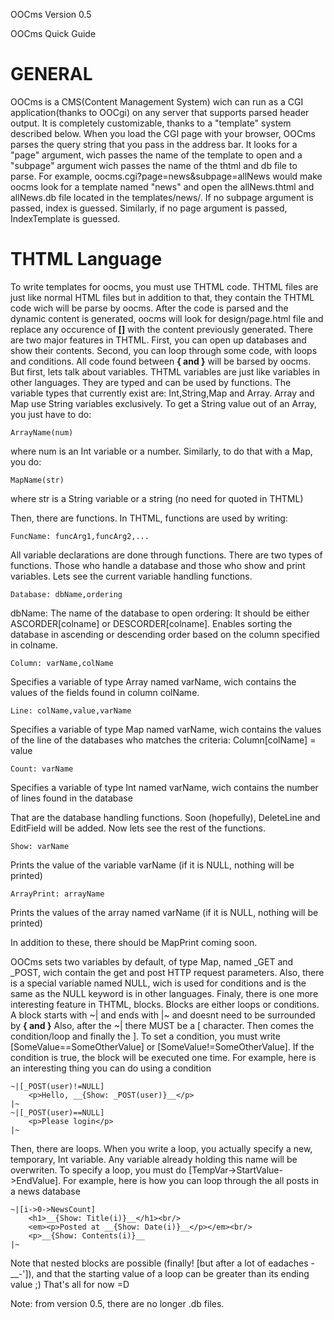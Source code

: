 OOCms Version 0.5

OOCms Quick Guide

GENERAL
=======
OOCms is a CMS(Content Management System) wich can run as a CGI application(thanks to OOCgi) on any server that supports parsed header output. It is completely customizable, 
thanks to a "template" system described below. When you load the CGI page with your browser, OOCms parses the query string that you pass in the address bar. It looks for a "page" 
argument, wich passes the name of the template to open and a "subpage" argument wich passes the name of the thtml and db file to parse. For example, oocms.cgi?page=news&subpage=allNews 
would make oocms look for a template named "news" and open the allNews.thtml and allNews.db file located in the templates/news/. If no subpage argument is passed, index is guessed. 
Similarly, if no page argument is passed, IndexTemplate is guessed.

THTML Language
==============
To write templates for oocms, you must use THTML code.
THTML files are just like normal HTML files but in addition to that, they contain the THTML code wich will be parse by oocms.
After the code is parsed and the dynamic content is generated, oocms will look for design/page.html file and replace any occurence of __[]__ with the content previously generated.
There are two major features in THTML. First, you can open up databases and show their contents. Second, you can loop through some code, with loops and conditions.
All code found between __{ and }__ will be barsed by oocms. But first, lets talk about variables. THTML variables are just like variables in other languages. They are typed and can be
used by functions. The variable types that currently exist are: Int,String,Map and Array. Array and Map use String variables exclusively. To get a String value out of an Array, you just
have to do:
    
    ArrayName(num)
    
where num is an Int variable or a number. Similarly, to do that with a Map, you do:

    MapName(str)

where str is a String variable or a string (no need for quoted in THTML)

Then, there are functions. In THTML, functions are used by writing:

    FuncName: funcArg1,funcArg2,...
    
All variable declarations are done through functions. There are two types of functions. Those who handle a database and those who show and print variables.
Lets see the current variable handling functions.

    Database: dbName,ordering
dbName: The name of the database to open
ordering: It should be either ASCORDER[colname] or DESCORDER[colname]. Enables sorting the database in ascending or descending order based on the column specified in colname.

    Column: varName,colName
Specifies a variable of type Array named varName, wich contains the values of the fields found in column colName.

    Line: colName,value,varName
Specifies a variable of type Map named varName, wich contains the values of the line of the databases who matches the criteria: Column[colName] = value

    
    Count: varName
Specifies a variable of type Int named varName, wich contains the number of lines found in the database

That are the database handling functions. Soon (hopefully), DeleteLine and EditField will be added.
Now lets see the rest of the functions.

    Show: varName
Prints the value of the variable varName (if it is NULL, nothing will be printed)

    ArrayPrint: arrayName
Prints the values of the array named varName (if it is NULL, nothing will be printed)

In addition to these, there should be MapPrint coming soon.

OOCms sets two variables by default, of type Map, named _GET and _POST, wich contain the get and post HTTP request parameters.
Also, there is a special variable named NULL, wich is used for conditions and is the same as the NULL keyword is in other languages.
Finaly, there is one more interesting feature in THTML, blocks.
Blocks are either loops or conditions.
A block starts with ~| and ends with |~ and doesnt need to be surrounded by __{ and }__
Also, after the ~| there MUST be a [ character. Then comes the condition/loop and finally the ]. To set a condition, you must write
[SomeValue==SomeOtherValue] or [SomeValue!=SomeOtherValue]. If the condition is true, the block will be executed one time. For example, here
is an interesting thing you can do using a condition

    ~|[_POST(user)!=NULL]
        <p>Hello, __{Show: _POST(user)}__</p>
    |~
    ~|[_POST(user)==NULL]
        <p>Please login</p>
    |~

Then, there are loops. When you write a loop, you actually specify a new, temporary, Int variable. Any variable already holding this name will be overwriten.
To specify a loop, you must do [TempVar->StartValue->EndValue]. For example, here is how you can loop through the all posts in a news database

    ~|[i->0->NewsCount]
        <h1>__{Show: Title(i)}__</h1><br/>
        <em><p>Posted at __{Show: Date(i)}__</p></em><br/>
        <p>__{Show: Contents(i)}__
    |~

Note that nested blocks are possible (finally! [but after a lot of eadaches -__-']), and that the starting value of a loop can be greater than its ending value ;)
That's all for now =D


Note: from version 0.5, there are no longer .db files.